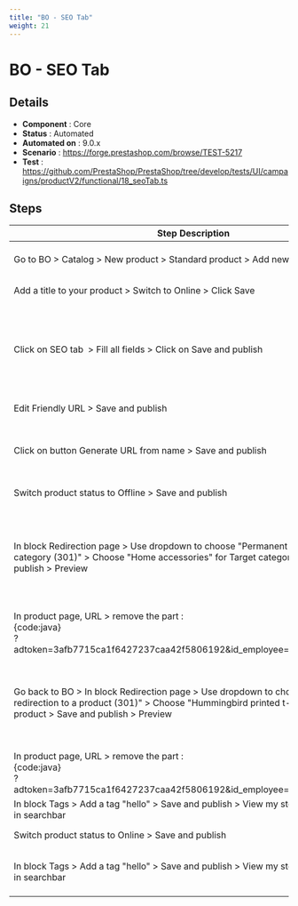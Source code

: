 ```yaml
---
title: "BO - SEO Tab"
weight: 21
---
```


# BO - SEO Tab
## Details
* **Component** : Core
* **Status** : Automated
* **Automated on** : 9.0.x
* **Scenario** : https://forge.prestashop.com/browse/TEST-5217
* **Test** : https://github.com/PrestaShop/PrestaShop/tree/develop/tests/UI/campaigns/productV2/functional/18_seoTab.ts

## Steps
| Step Description | Expected result |
| ----- | ----- |
| Go to BO > Catalog > New product > Standard product > Add new product | Product creation page is well displayed |
| Add a title to your product > Switch to Online > Click Save | Successful update message is displayed |
| Click on SEO tab  > Fill all fields > Click on Save and publish | * SEO tab is red<br> * Friendly URL field is red<br> * Error message : "lorem ipsum" is invalid - Language: English (English) is displayed |
| Edit Friendly URL > Save and publish | Successful update message is displayed |
| Click on button Generate URL from name > Save and publish | Successful update message is displayed<br><br>The URL is reset to the original one |
| Switch product status to Offline > Save and publish | Successful update message is displayed |
| In block Redirection page > Use dropdown to choose "Permanent redirection to a category (301)" > Choose "Home accessories" for Target category > Save and publish > Preview | In BO, Successful update message is displayed<br><br>In FO, see the banner "This product is not visible to your customers." on top of the product page |
| In product page, URL > remove the part :<br>{code:java}<br>?adtoken=3afb7715ca1f6427237caa42f5806192&id_employee=1&preview=1{code} | Category HOME ACCESSORIES is displayed |
| Go back to BO > In block Redirection page > Use dropdown to choose "Permanent redirection to a product (301)" > Choose "Hummingbird printed t-shirt" for Target product > Save and publish > Preview | In BO, Successful update message is displayed<br><br>In FO, Product Hummingbird printed t-shirt is displayed |
| In product page, URL > remove the part :<br>{code:java}<br>?adtoken=3afb7715ca1f6427237caa42f5806192&id_employee=1&preview=1{code} | Hummingbird printed t-shirt product page is displayed |
| In block Tags > Add a tag "hello" > Save and publish > View my store > Search "hello" in searchbar | All the products are displayed |
| Switch product status to Online > Save and publish | Successful update message is displayed |
| In block Tags > Add a tag "hello" > Save and publish > View my store > Search "hello" in searchbar | Only the product you created with Tag:hello is displayed in the search results |
